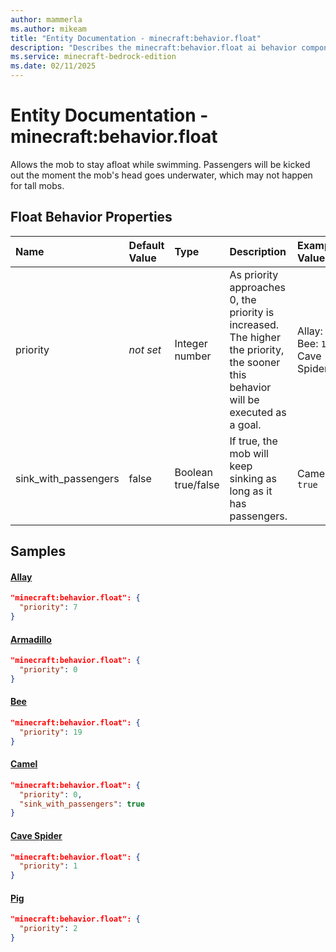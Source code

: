 ```yaml
---
author: mammerla
ms.author: mikeam
title: "Entity Documentation - minecraft:behavior.float"
description: "Describes the minecraft:behavior.float ai behavior component"
ms.service: minecraft-bedrock-edition
ms.date: 02/11/2025 
---
```


# Entity Documentation - minecraft:behavior.float

Allows the mob to stay afloat while swimming. Passengers will be kicked out the moment the mob's head goes underwater, which may not happen for tall mobs.


## Float Behavior Properties

|Name       |Default Value |Type |Description |Example Values |
|:----------|:-------------|:----|:-----------|:------------- |
| priority | *not set* | Integer number | As priority approaches 0, the priority is increased. The higher the priority, the sooner this behavior will be executed as a goal. | Allay: `7`, Bee: `19`, Cave Spider: `1` | 
| sink_with_passengers | false | Boolean true/false | If true, the mob will keep sinking as long as it has passengers. | Camel: `true` | 

## Samples

#### [Allay](https://github.com/Mojang/bedrock-samples/tree/preview/behavior_pack/entities/allay.json)


```json
"minecraft:behavior.float": {
  "priority": 7
}
```

#### [Armadillo](https://github.com/Mojang/bedrock-samples/tree/preview/behavior_pack/entities/armadillo.json)


```json
"minecraft:behavior.float": {
  "priority": 0
}
```

#### [Bee](https://github.com/Mojang/bedrock-samples/tree/preview/behavior_pack/entities/bee.json)


```json
"minecraft:behavior.float": {
  "priority": 19
}
```

#### [Camel](https://github.com/Mojang/bedrock-samples/tree/preview/behavior_pack/entities/camel.json)


```json
"minecraft:behavior.float": {
  "priority": 0,
  "sink_with_passengers": true
}
```

#### [Cave Spider](https://github.com/Mojang/bedrock-samples/tree/preview/behavior_pack/entities/cave_spider.json)


```json
"minecraft:behavior.float": {
  "priority": 1
}
```

#### [Pig](https://github.com/Mojang/bedrock-samples/tree/preview/behavior_pack/entities/pig.json)


```json
"minecraft:behavior.float": {
  "priority": 2
}
```
